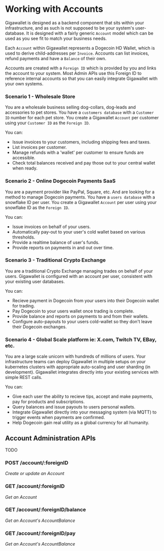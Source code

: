 # Working with Accounts

Gigawallet is designed as a backend component that sits within your infrastructure, and 
as such is not supposed to be your system's user-database. It is designed with a fairly 
generic `Account` model which can be used as you see fit to match your business needs. 

Each `Account` within Gigawallet represents a Dogecoin HD Wallet, which is used to derive
child-addresses per `Invoice`. Accounts can list invoices, refund payments and have a 
`Balance` of their own. 

Accounts are created with a `Foreign ID` which is provided by you and links the account 
to your system. Most Admin APIs use this Foreign ID to reference internal accounts so
that you can easily integrate Gigawallet with your own systems.

### Scenario 1 - Wholesale Store

You are a wholesale business selling dog-collars, dog-leads and accessories to pet stores.
You have a `customers database` with a `Customer ID` number for each pet store. You create a 
Gigawallet `Account` per customer using your `Customer ID` as the `Foreign ID`. 

You can:
- Issue invoices to your customers, including shipping fees and taxes.
- List invoices per customer.
- Manage refunds with a 'wallet' per customer to ensure funds are accessible.
- Check total balances received and pay those out to your central wallet when ready.


### Scenario 2 - Online Dogecoin Payments SaaS

You are a payment provider like PayPal, Square, etc. And are looking for a method to 
manage Dogecoin payments. You have a `users database` with a snowflake ID per user. You
create a Gigawallet `Account` per user using your snowflake ID as the `Foreign ID`. 

You can:
- Issue invoices on behalf of your users.
- Automatically pay-out to your user's cold wallet based on various thresholds.
- Provide a realtime balance of user's funds.
- Provide reports on payments in and out over time.


### Scenario 3 - Traditional Crypto Exchange

You are a traditional Crypto Exchange managing trades on behalf of your users. Gigawallet
is configured with an account per user, consistent with your existing user databases.

You can:
- Recieve payment in Dogecoin from your users into their Dogecoin wallet for trading. 
- Pay Dogecoin to your users wallet once trading is complete.
- Provide balance and reports on payments to and from their wallets.
- Configure auto-payouts to your users cold-wallet so they don't leave their Dogecoin exchanges.

### Scenario 4 - Global Scale platform ie: X.com, Twitch TV, EBay, etc.

You are a large scale unicorn with hundreds of millions of users. Your infrastructure teams
can deploy Gigawallet in multiple setups on your kubernetes clusters with appropriate auto-scaling 
and user sharding (in development). Gigawallet integrates directly into your existing services 
with simple REST calls.

You can:
- Give each user the ability to recieve tips, accept and make payments, pay for products and subscriptions.
- Query balances and issue payouts to users personal wallets.
- Integrate Gigawallet directly into your messaging system (via MQTT) to trigger events when payments are confirmed.
- Help Dogecoin gain real utility as a global currency for all humanity.

## Account Administration APIs

TODO

### POST /account/:foreignID  
_Create or update an Account_


### GET /account/:foreignID
_Get an Account_

### GET /account/:foreignID/balance
_Get an Account's AccountBalance_

### GET /account/:foreignID/pay
_Get an Account's AccountBalance_




